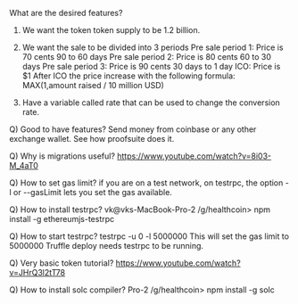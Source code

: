 What are the desired features?
1. We want the token token supply to be 1.2 billion.

2. We want the sale to be divided into 3 periods
Pre sale period 1: Price is 70 cents 90 to 60 days
Pre sale period 2: Price is 80 cents 60 to 30 days 
Pre sale period 3: Price is 90 cents 30 days to 1 day
ICO: Price is $1
After ICO the price increase with the following formula:
MAX(1,amount raised / 10 million USD)

3. Have a variable called rate that can be used to change the conversion rate.


Q) Good to have features?
Send money from coinbase or any other exchange wallet. See how proofsuite does it.

Q) Why is migrations useful?
https://www.youtube.com/watch?v=8i03-M_4aT0

Q) How to set gas limit?
if you are on a test network, on testrpc, the option -l or --gasLimit lets you set the gas available.

Q) How to install testrpc?
vk@vks-MacBook-Pro-2 /g/healthcoin> npm install -g ethereumjs-testrpc

Q) How to start testrpc?
testrpc -u 0 -l 5000000
This will set the gas limit to 5000000
Truffle deploy needs testrpc to be running.

Q) Very basic token tutorial?
https://www.youtube.com/watch?v=JHrQ3l2tT78

Q) How to install solc compiler?
Pro-2 /g/healthcoin> npm install -g solc
               